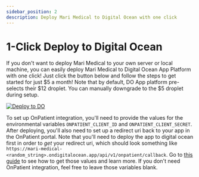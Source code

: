 ```yaml
---
sidebar_position: 2
description: Deploy Mari Medical to Digital Ocean with one click
---
```


# 1-Click Deploy to Digital Ocean

If you don't want to deploy Mari Medical to your own server or local machine, you can easily deploy Mari Medical to Digital Ocean App Platform with one click! Just click the button below and follow the steps to get started for just $5 a month! Note that by default, DO App platform pre-selects their $12 droplet. You can manually downgrade to the $5 droplet during setup.

[![Deploy to DO](https://www.deploytodo.com/do-btn-blue-ghost.svg)](https://cloud.digitalocean.com/apps/new?repo=https://github.com/cfu288/mari-medical/tree/main&refcode=f6e0d718edc7)

To set up OnPatient integration, you'll need to provide the values for the environmental variables `ONPATIENT_CLIENT_ID` and `ONPATIENT_CLIENT_SECRET`. After deploying, you'll also need to set up a redirect uri back to your app in the OnPatient portal. Note that you'll need to deploy the app to digital ocean first in order to _get_ your redirect uri, which should look something like `https://mari-medical-<random_string>.ondigitalocean.app/api/v1/onpatient/callback`. Go to [this guide](./onpatient-setup) to see how to get those values and learn more. If you don't need OnPatient integration, feel free to leave those variables blank.
